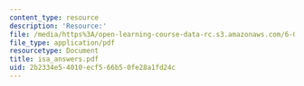 ```yaml
---
content_type: resource
description: 'Resource:'
file: /media/https%3A/open-learning-course-data-rc.s3.amazonaws.com/6-004-computation-structures-spring-2017/2b2334e54010ecf566b50fe28a1fd24c_isa_answers.pdf
file_type: application/pdf
resourcetype: Document
title: isa_answers.pdf
uid: 2b2334e5-4010-ecf5-66b5-0fe28a1fd24c
---
```

